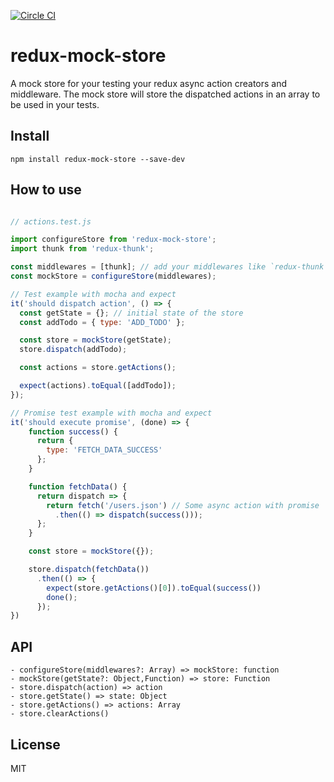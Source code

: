 [![Circle CI](https://circleci.com/gh/arnaudbenard/redux-mock-store/tree/master.svg?style=svg)](https://circleci.com/gh/arnaudbenard/redux-mock-store/tree/master)

# redux-mock-store

A mock store for your testing your redux async action creators and middleware. The mock store will store the dispatched actions in an array to be used in your tests.

## Install

```
npm install redux-mock-store --save-dev
```

## How to use

```js

// actions.test.js

import configureStore from 'redux-mock-store';
import thunk from 'redux-thunk';

const middlewares = [thunk]; // add your middlewares like `redux-thunk`
const mockStore = configureStore(middlewares);

// Test example with mocha and expect
it('should dispatch action', () => {
  const getState = {}; // initial state of the store
  const addTodo = { type: 'ADD_TODO' };

  const store = mockStore(getState);
  store.dispatch(addTodo);

  const actions = store.getActions();

  expect(actions).toEqual([addTodo]);
});

// Promise test example with mocha and expect
it('should execute promise', (done) => {
    function success() {
      return {
        type: 'FETCH_DATA_SUCCESS'
      };
    }

    function fetchData() {
      return dispatch => {
        return fetch('/users.json') // Some async action with promise
          .then(() => dispatch(success()));
      };
    }

    const store = mockStore({});

    store.dispatch(fetchData())
      .then(() => {
        expect(store.getActions()[0]).toEqual(success())
        done();
      });
})
```

## API

```
- configureStore(middlewares?: Array) => mockStore: function
- mockStore(getState?: Object,Function) => store: Function
- store.dispatch(action) => action
- store.getState() => state: Object
- store.getActions() => actions: Array
- store.clearActions()
```

## License

MIT
